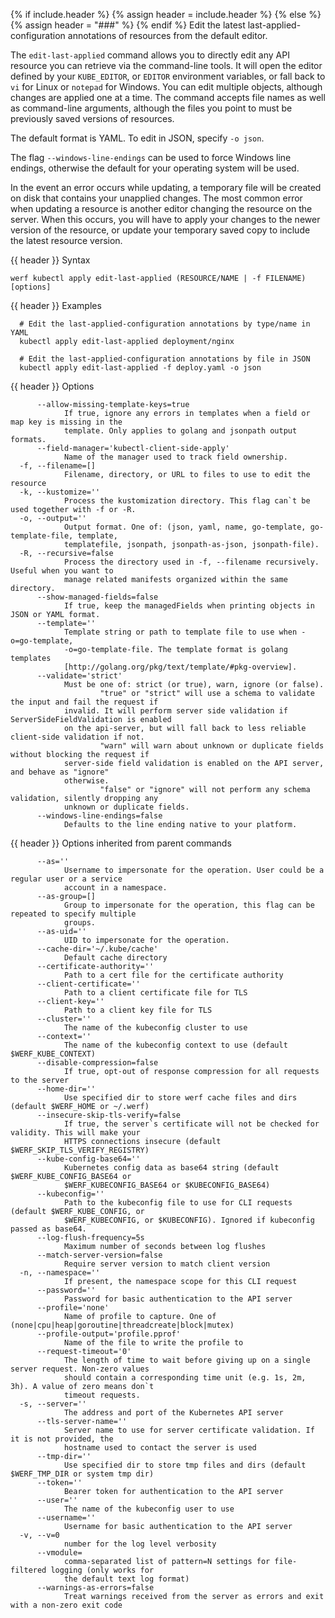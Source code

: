 {% if include.header %}
{% assign header = include.header %}
{% else %}
{% assign header = "###" %}
{% endif %}
Edit the latest last-applied-configuration annotations of resources from the default editor.

The `edit-last-applied` command allows you to directly edit any API resource you can retrieve via the command-line tools. It will open the editor defined by your `KUBE_EDITOR`, or `EDITOR` environment variables, or fall back to `vi` for Linux or `notepad` for Windows. You can edit multiple objects, although changes are applied one at a time. The command accepts file names as well as command-line arguments, although the files you point to must be previously saved versions of resources.

The default format is YAML. To edit in JSON, specify `-o json`.

The flag `--windows-line-endings` can be used to force Windows line endings, otherwise the default for your operating system will be used.

In the event an error occurs while updating, a temporary file will be created on disk that contains your unapplied changes. The most common error when updating a resource is another editor changing the resource on the server. When this occurs, you will have to apply your changes to the newer version of the resource, or update your temporary saved copy to include the latest resource version.

{{ header }} Syntax

```shell
werf kubectl apply edit-last-applied (RESOURCE/NAME | -f FILENAME) [options]
```

{{ header }} Examples

```shell
  # Edit the last-applied-configuration annotations by type/name in YAML
  kubectl apply edit-last-applied deployment/nginx
  
  # Edit the last-applied-configuration annotations by file in JSON
  kubectl apply edit-last-applied -f deploy.yaml -o json
```

{{ header }} Options

```shell
      --allow-missing-template-keys=true
            If true, ignore any errors in templates when a field or map key is missing in the       
            template. Only applies to golang and jsonpath output formats.
      --field-manager='kubectl-client-side-apply'
            Name of the manager used to track field ownership.
  -f, --filename=[]
            Filename, directory, or URL to files to use to edit the resource
  -k, --kustomize=''
            Process the kustomization directory. This flag can`t be used together with -f or -R.
  -o, --output=''
            Output format. One of: (json, yaml, name, go-template, go-template-file, template,      
            templatefile, jsonpath, jsonpath-as-json, jsonpath-file).
  -R, --recursive=false
            Process the directory used in -f, --filename recursively. Useful when you want to       
            manage related manifests organized within the same directory.
      --show-managed-fields=false
            If true, keep the managedFields when printing objects in JSON or YAML format.
      --template=''
            Template string or path to template file to use when -o=go-template,                    
            -o=go-template-file. The template format is golang templates                            
            [http://golang.org/pkg/text/template/#pkg-overview].
      --validate='strict'
            Must be one of: strict (or true), warn, ignore (or false).
            		"true" or "strict" will use a schema to validate the input and fail the request if    
            invalid. It will perform server side validation if ServerSideFieldValidation is enabled 
            on the api-server, but will fall back to less reliable client-side validation if not.
            		"warn" will warn about unknown or duplicate fields without blocking the request if    
            server-side field validation is enabled on the API server, and behave as "ignore"       
            otherwise.
            		"false" or "ignore" will not perform any schema validation, silently dropping any     
            unknown or duplicate fields.
      --windows-line-endings=false
            Defaults to the line ending native to your platform.
```

{{ header }} Options inherited from parent commands

```shell
      --as=''
            Username to impersonate for the operation. User could be a regular user or a service    
            account in a namespace.
      --as-group=[]
            Group to impersonate for the operation, this flag can be repeated to specify multiple   
            groups.
      --as-uid=''
            UID to impersonate for the operation.
      --cache-dir='~/.kube/cache'
            Default cache directory
      --certificate-authority=''
            Path to a cert file for the certificate authority
      --client-certificate=''
            Path to a client certificate file for TLS
      --client-key=''
            Path to a client key file for TLS
      --cluster=''
            The name of the kubeconfig cluster to use
      --context=''
            The name of the kubeconfig context to use (default $WERF_KUBE_CONTEXT)
      --disable-compression=false
            If true, opt-out of response compression for all requests to the server
      --home-dir=''
            Use specified dir to store werf cache files and dirs (default $WERF_HOME or ~/.werf)
      --insecure-skip-tls-verify=false
            If true, the server`s certificate will not be checked for validity. This will make your 
            HTTPS connections insecure (default $WERF_SKIP_TLS_VERIFY_REGISTRY)
      --kube-config-base64=''
            Kubernetes config data as base64 string (default $WERF_KUBE_CONFIG_BASE64 or            
            $WERF_KUBECONFIG_BASE64 or $KUBECONFIG_BASE64)
      --kubeconfig=''
            Path to the kubeconfig file to use for CLI requests (default $WERF_KUBE_CONFIG, or      
            $WERF_KUBECONFIG, or $KUBECONFIG). Ignored if kubeconfig passed as base64.
      --log-flush-frequency=5s
            Maximum number of seconds between log flushes
      --match-server-version=false
            Require server version to match client version
  -n, --namespace=''
            If present, the namespace scope for this CLI request
      --password=''
            Password for basic authentication to the API server
      --profile='none'
            Name of profile to capture. One of (none|cpu|heap|goroutine|threadcreate|block|mutex)
      --profile-output='profile.pprof'
            Name of the file to write the profile to
      --request-timeout='0'
            The length of time to wait before giving up on a single server request. Non-zero values 
            should contain a corresponding time unit (e.g. 1s, 2m, 3h). A value of zero means don`t 
            timeout requests.
  -s, --server=''
            The address and port of the Kubernetes API server
      --tls-server-name=''
            Server name to use for server certificate validation. If it is not provided, the        
            hostname used to contact the server is used
      --tmp-dir=''
            Use specified dir to store tmp files and dirs (default $WERF_TMP_DIR or system tmp dir)
      --token=''
            Bearer token for authentication to the API server
      --user=''
            The name of the kubeconfig user to use
      --username=''
            Username for basic authentication to the API server
  -v, --v=0
            number for the log level verbosity
      --vmodule=
            comma-separated list of pattern=N settings for file-filtered logging (only works for    
            the default text log format)
      --warnings-as-errors=false
            Treat warnings received from the server as errors and exit with a non-zero exit code
```

